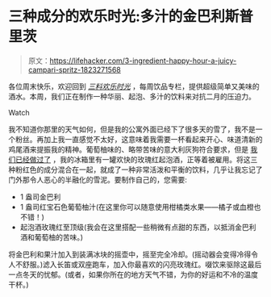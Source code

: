 # 三种成分的欢乐时光:多汁的金巴利斯普里茨

> 原文：<https://lifehacker.com/3-ingredient-happy-hour-a-juicy-campari-spritz-1823271568>

各位周末快乐，欢迎回到 [*三料欢乐时光*](http://lifehacker.com/tag/3-ingredient-happy-hour) ，每周饮品专栏，提供超级简单又美味的酒水。本周，我们正在制作一种华丽、起泡、多汁的饮料来对抗二月的压迫力。

Watch

我不知道你那里的天气如何，但是我的公寓外面已经下了很多天的雪了，我不是一个粉丝。再加上我一直感觉不太好，这意味着我需要一杯看起来开心、味道清新的鸡尾酒来提振我的精神。葡萄柚味的、略带苦味的意大利灰狗符合要求，但是 [我们已经做过了](https://skillet.lifehacker.com/3-ingredient-happy-hour-the-refreshing-italian-greyhou-1793356386) ，我的冰箱里有一罐欢快的玫瑰红起泡酒，正等着被雇用。将这三种粉红色的成分混合在一起，就成了一种非常活泼和平衡的饮料，几乎让我忘记了门外那令人恶心的半融化的雪泥。要制作自己的，您需要:

*   1 盎司金巴利
*   1 盎司红宝石色葡萄柚汁(在这里你可以随意使用柑橘类水果——橘子或血橙也不错！)
*   起泡酒玫瑰红至顶级(我会在这里搭配一些稍微有点甜的东西，以抵消金巴利酒和葡萄柚的苦味。)

将金巴利和果汁加入到装满冰块的摇壶中，摇至完全冷却。(摇动器会变得冷得令人不舒服。)滤入长笛或双座跑车，加入你最喜欢的闪亮玫瑰红。啜饮来驱除这最后一点冬天的忧郁。(或者，如果你所在的地方天气不错，为你的好运和不冷的温度干杯。)